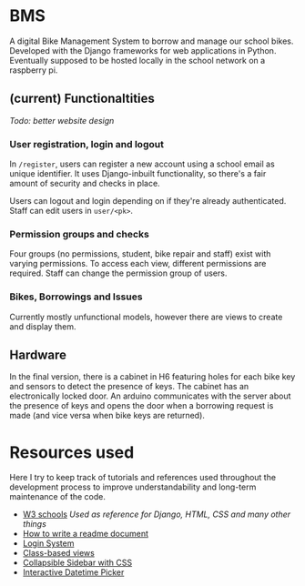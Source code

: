 # BMS
A digital Bike Management System to borrow and manage our school bikes.
Developed with the Django frameworks for web applications in Python.
Eventually supposed to be hosted locally in the school network on a raspberry pi.

## (current) Functionaltities
*Todo: better website design*
### User registration, login and logout
In `/register`, users can register a new account using a school email as unique identifier. It uses Django-inbuilt functionality, so there's a fair amount of security and checks in place.

Users can logout and login depending on if they're already authenticated.
Staff can edit users in `user/<pk>`.

### Permission groups and checks
Four groups (no permissions, student, bike repair and staff) exist with varying permissions.
To access each view, different permissions are required. Staff can change the permission group of users. 

### Bikes, Borrowings and Issues
Currently mostly unfunctional models, however there are views to create and display them.


## Hardware
In the final version, there is a cabinet in H6 featuring holes for each bike key and sensors to detect the presence of keys. The cabinet has an electronically locked door. An arduino communicates with the server about the presence of keys and opens the door when a borrowing request is made (and vice versa when bike keys are returned).

# Resources used
Here I try to keep track of tutorials and references used throughout the development process to improve understandability and long-term maintenance of the code.

- [W3 schools](https://www.w3schools.com/)
*Used as reference for Django, HTML, CSS and many other things*
- [How to write a readme document](https://docs.github.com/en/get-started/writing-on-github/getting-started-with-writing-and-formatting-on-github/basic-writing-and-formatting-syntax)
- [Login System](https://rahmanfadhil.com/django-login-with-email/)
- [Class-based views](https://docs.djangoproject.com/en/4.1/topics/class-based-views/)
- [Collapsible Sidebar with CSS](https://stackoverflow.com/questions/30574902/collapsible-flexible-width-sidebar-using-only-css)
- [Interactive Datetime Picker](https://xdsoft.net/jqplugins/datetimepicker/)

